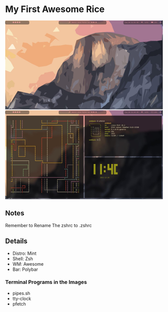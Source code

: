 # My First Awesome Rice

![Image of Rice](./images/RICE.jpg)
![Another Image of Rice](./images/RICE2.jpg)

## Notes
Remember to Rename The zshrc to .zshrc

## Details
- Distro: Mint
- Shell: Zsh
- WM: Awesome
- Bar: Polybar

### Terminal Programs in the Images
- pipes.sh
- tty-clock
- pfetch
